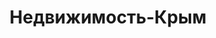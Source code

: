 --- 
title: "Недвижимость-Крым" 
site: "http://www.annk.com.ua" 
town: "Симферополь" 
tel: ["+38 (050) 560-73-15, +38 (067) 753-07-30"] 
address: "Россия, Республика Крым, г. Симферополь, ул. Архивный спуск, д. 4/11" 
mail: "post@annk.com.ua" 
--- 